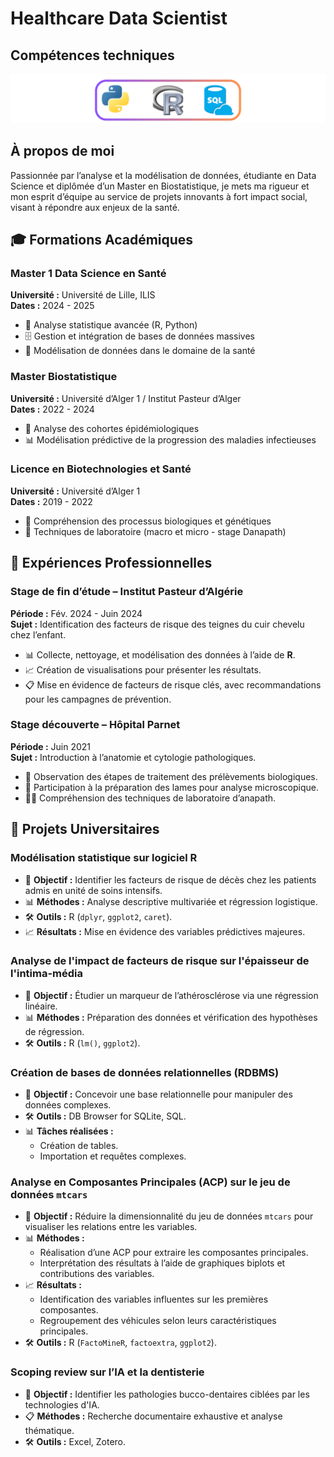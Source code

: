 # Healthcare Data Scientist

## Compétences techniques
![Logo](/assets/img/logo.png)
## À propos de moi
Passionnée par l’analyse et la modélisation de données, étudiante en Data Science et diplômée d’un Master en Biostatistique, je mets ma rigueur et mon esprit d’équipe au service de projets innovants à fort impact social, visant à répondre aux enjeux de la santé.

## 🎓 Formations Académiques

### Master 1 Data Science en Santé  
**Université :** Université de Lille, ILIS  
**Dates :** 2024 - 2025  
- 🧠 Analyse statistique avancée (R, Python)  
- 🗄️ Gestion et intégration de bases de données massives  
- 🔬 Modélisation de données dans le domaine de la santé  

### Master Biostatistique  
**Université :** Université d’Alger 1 / Institut Pasteur d’Alger  
**Dates :** 2022 - 2024  
- 🔎 Analyse des cohortes épidémiologiques  
- 📊 Modélisation prédictive de la progression des maladies infectieuses  

### Licence en Biotechnologies et Santé  
**Université :** Université d’Alger 1  
**Dates :** 2019 - 2022  
- 🧬 Compréhension des processus biologiques et génétiques  
- 🥼 Techniques de laboratoire (macro et micro - stage Danapath)  

## 💼 Expériences Professionnelles  

### Stage de fin d’étude – Institut Pasteur d’Algérie  
**Période :** Fév. 2024 - Juin 2024  
**Sujet :** Identification des facteurs de risque des teignes du cuir chevelu chez l’enfant.  
- 📊 Collecte, nettoyage, et modélisation des données à l’aide de **R**.  
- 📈 Création de visualisations pour présenter les résultats.  
- 📋 Mise en évidence de facteurs de risque clés, avec recommandations pour les campagnes de prévention.  

### Stage découverte – Hôpital Parnet  
**Période :** Juin 2021  
**Sujet :** Introduction à l’anatomie et cytologie pathologiques.  
- 🔬 Observation des étapes de traitement des prélèvements biologiques.  
- 🥼 Participation à la préparation des lames pour analyse microscopique.  
- 👩‍⚕️ Compréhension des techniques de laboratoire d’anapath.  

## 📂 Projets Universitaires  

### Modélisation statistique sur logiciel R  
- 🎯 **Objectif :** Identifier les facteurs de risque de décès chez les patients admis en unité de soins intensifs.  
- 📊 **Méthodes :** Analyse descriptive multivariée et régression logistique.  
- 🛠️ **Outils :** R (`dplyr`, `ggplot2`, `caret`).  
- 📈 **Résultats :** Mise en évidence des variables prédictives majeures.  

### Analyse de l'impact de facteurs de risque sur l'épaisseur de l'intima-média  
- 🎯 **Objectif :** Étudier un marqueur de l’athérosclérose via une régression linéaire.  
- 📊 **Méthodes :** Préparation des données et vérification des hypothèses de régression.  
- 🛠️ **Outils :** R (`lm()`, `ggplot2`).  

### Création de bases de données relationnelles (RDBMS)  
- 🎯 **Objectif :** Concevoir une base relationnelle pour manipuler des données complexes.  
- 🛠️ **Outils :** DB Browser for SQLite, SQL.  
- 📊 **Tâches réalisées :**  
  - Création de tables.  
  - Importation et requêtes complexes.
 
### Analyse en Composantes Principales (ACP) sur le jeu de données `mtcars`  
- 🎯 **Objectif :** Réduire la dimensionnalité du jeu de données `mtcars` pour visualiser les relations entre les variables.  
- 📊 **Méthodes :**  
  - Réalisation d’une ACP pour extraire les composantes principales.  
  - Interprétation des résultats à l’aide de graphiques biplots et contributions des variables.  
- 📈 **Résultats :**  
  - Identification des variables influentes sur les premières composantes.  
  - Regroupement des véhicules selon leurs caractéristiques principales.  
- 🛠️ **Outils :** R (`FactoMineR`, `factoextra`, `ggplot2`).  

### Scoping review sur l’IA et la dentisterie  
- 🎯 **Objectif :** Identifier les pathologies bucco-dentaires ciblées par les technologies d'IA.  
- 📋 **Méthodes :** Recherche documentaire exhaustive et analyse thématique.  
- 🛠️ **Outils :** Excel, Zotero.  



